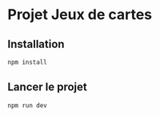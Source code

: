 # Projet Jeux de cartes

## Installation
    
```bash 
npm install
```

## Lancer le projet

```bash
npm run dev
```
